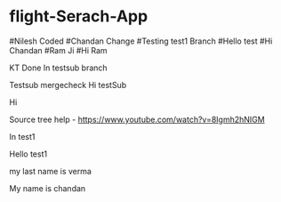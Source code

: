 # flight-Serach-App

#Nilesh Coded
#Chandan Change
#Testing test1 Branch
#Hello test
#Hi Chandan
#Ram Ji
#Hi Ram

KT Done
In testsub branch

Testsub mergecheck
Hi testSub

Hi

Source tree help - https://www.youtube.com/watch?v=8Igmh2hNIGM

In test1

Hello test1

my last name is verma

My name is chandan
